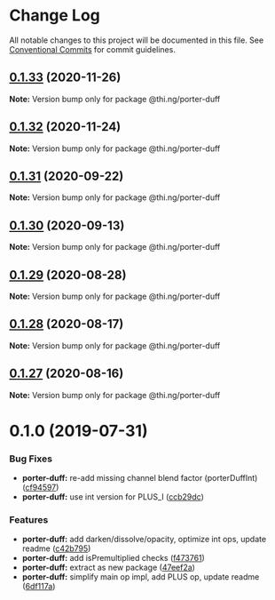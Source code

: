 # Change Log

All notable changes to this project will be documented in this file.
See [Conventional Commits](https://conventionalcommits.org) for commit guidelines.

## [0.1.33](https://github.com/thi-ng/umbrella/compare/@thi.ng/porter-duff@0.1.32...@thi.ng/porter-duff@0.1.33) (2020-11-26)

**Note:** Version bump only for package @thi.ng/porter-duff





## [0.1.32](https://github.com/thi-ng/umbrella/compare/@thi.ng/porter-duff@0.1.31...@thi.ng/porter-duff@0.1.32) (2020-11-24)

**Note:** Version bump only for package @thi.ng/porter-duff





## [0.1.31](https://github.com/thi-ng/umbrella/compare/@thi.ng/porter-duff@0.1.30...@thi.ng/porter-duff@0.1.31) (2020-09-22)

**Note:** Version bump only for package @thi.ng/porter-duff





## [0.1.30](https://github.com/thi-ng/umbrella/compare/@thi.ng/porter-duff@0.1.29...@thi.ng/porter-duff@0.1.30) (2020-09-13)

**Note:** Version bump only for package @thi.ng/porter-duff





## [0.1.29](https://github.com/thi-ng/umbrella/compare/@thi.ng/porter-duff@0.1.28...@thi.ng/porter-duff@0.1.29) (2020-08-28)

**Note:** Version bump only for package @thi.ng/porter-duff





## [0.1.28](https://github.com/thi-ng/umbrella/compare/@thi.ng/porter-duff@0.1.27...@thi.ng/porter-duff@0.1.28) (2020-08-17)

**Note:** Version bump only for package @thi.ng/porter-duff





## [0.1.27](https://github.com/thi-ng/umbrella/compare/@thi.ng/porter-duff@0.1.26...@thi.ng/porter-duff@0.1.27) (2020-08-16)

**Note:** Version bump only for package @thi.ng/porter-duff





# 0.1.0 (2019-07-31)

### Bug Fixes

* **porter-duff:** re-add missing channel blend factor (porterDuffInt) ([cf94597](https://github.com/thi-ng/umbrella/commit/cf94597))
* **porter-duff:** use int version for PLUS_I ([ccb29dc](https://github.com/thi-ng/umbrella/commit/ccb29dc))

### Features

* **porter-duff:** add darken/dissolve/opacity, optimize int ops, update readme ([c42b795](https://github.com/thi-ng/umbrella/commit/c42b795))
* **porter-duff:** add isPremultiplied checks ([f473761](https://github.com/thi-ng/umbrella/commit/f473761))
* **porter-duff:** extract as new package ([47eef2a](https://github.com/thi-ng/umbrella/commit/47eef2a))
* **porter-duff:** simplify main op impl, add PLUS op, update readme ([6df117a](https://github.com/thi-ng/umbrella/commit/6df117a))
